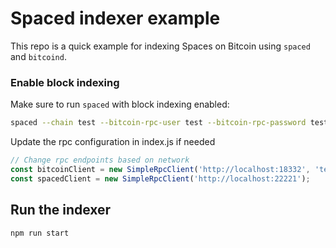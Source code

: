 # Spaced indexer example

This repo is a quick example for indexing Spaces on Bitcoin using `spaced` and `bitcoind`.


### Enable block indexing

Make sure to run `spaced` with block indexing enabled:

```bash
spaced --chain test --bitcoin-rpc-user test --bitcoin-rpc-password test --index-blocks
```

Update the rpc configuration in index.js if needed

```javascript
// Change rpc endpoints based on network
const bitcoinClient = new SimpleRpcClient('http://localhost:18332', 'test', 'test');
const spacedClient = new SimpleRpcClient('http://localhost:22221');
```


## Run the indexer

```bash
npm run start
```
